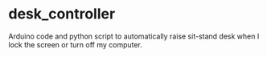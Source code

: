 # desk_controller
Arduino code and python script to automatically raise sit-stand desk when I lock the screen or turn off my computer.
